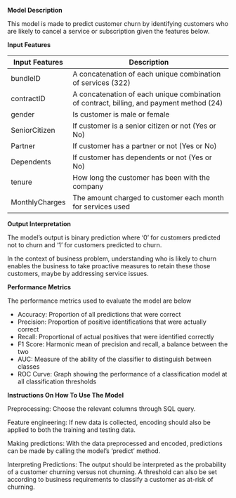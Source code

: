 **Model Description**

This model is made to predict customer churn by identifying customers who are likely to cancel a service or subscription given the features below.

**Input Features**

| Input Features | Description                                                                              |
|----------------|------------------------------------------------------------------------------------------|
| bundleID       | A concatenation of each unique combination of services (322)                             |
| contractID     | A concatenation of each unique combination of contract, billing, and payment method (24) |
| gender         | Is customer is male or female                                                            |
| SeniorCitizen  | If customer is a senior citizen or not (Yes or No)                                       |
| Partner        | If customer has a partner or not (Yes or No)                                             |
| Dependents     | If customer has dependents or not (Yes or No)                                            |
| tenure         | How long the customer has been with the company                                          |
| MonthlyCharges | The amount charged to customer each month for services used                              |

**Output Interpretation**

The model’s output is binary prediction where ‘0’ for customers predicted not to churn and ‘1’ for customers predicted to churn.

In the context of business problem, understanding who is likely to churn enables the business to take proactive measures to retain these those customers, maybe by addressing service issues.

**Performance Metrics**

The performance metrics used to evaluate the model are below

-   Accuracy: Proportion of all predictions that were correct
-   Precision: Proportion of positive identifications that were actually correct
-   Recall: Proportional of actual positives that were identified correctly
-   F1 Score: Harmonic mean of precision and recall, a balance between the two
-   AUC: Measure of the ability of the classifier to distinguish between classes
-   ROC Curve: Graph showing the performance of a classification model at all classification thresholds

**Instructions On How To Use The Model**

Preprocessing: Choose the relevant columns through SQL query.

Feature engineering: If new data is collected, encoding should also be applied to both the training and testing data.

Making predictions: With the data preprocessed and encoded, predictions can be made by calling the model’s ‘predict’ method.

Interpreting Predictions: The output should be interpreted as the probability of a customer churning versus not churning. A threshold can also be set according to business requirements to classify a customer as at-risk of churning.

